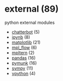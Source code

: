 # external (89)
python external modules

+ [chatterbot](chatterbot/README.md) (5)
+ [ipynb](ipynb/README.md) (8)
+ [matplotlib](matplotlib/README.md) (21)
+ [mpl_flow](mpl_flow/README.md) (6)
+ [mpltern](mpltern/README.md) (2)
+ [pandas](pandas/README.md) (16)
+ [pymunk](pymunk/README.md) (16)
+ [sympy](sympy/README.md) (11)
+ [vpython](vpython/README.md) (4)

